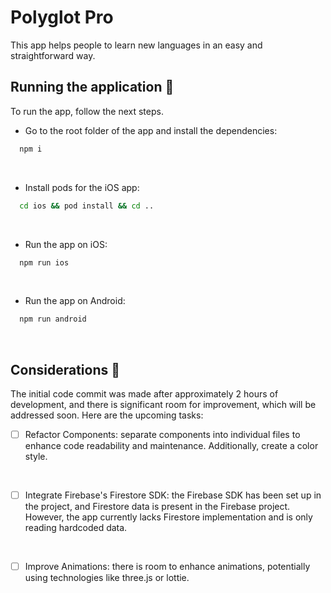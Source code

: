 # Polyglot Pro

This app helps people to learn new languages in an easy and straightforward way.

## Running the application 🚀

To run the app, follow the next steps.

- Go to the root folder of the app and install the dependencies:

```bash
  npm i
```

&nbsp;

- Install pods for the iOS app:

```bash
  cd ios && pod install && cd ..
```

&nbsp;

- Run the app on iOS:

```bash
  npm run ios
```

&nbsp;

- Run the app on Android:

```bash
  npm run android
```

&nbsp;

## Considerations 🚧

The initial code commit was made after approximately 2 hours of development, and there is significant room for improvement, which will be addressed soon. Here are the upcoming tasks:

- [ ] Refactor Components: separate components into individual files to enhance code readability and maintenance. Additionally, create a color style.

&nbsp;

- [ ] Integrate Firebase's Firestore SDK: the Firebase SDK has been set up in the project, and Firestore data is present in the Firebase project. However, the app currently lacks Firestore implementation and is only reading hardcoded data.

&nbsp;

- [ ] Improve Animations: there is room to enhance animations, potentially using technologies like three.js or lottie.
